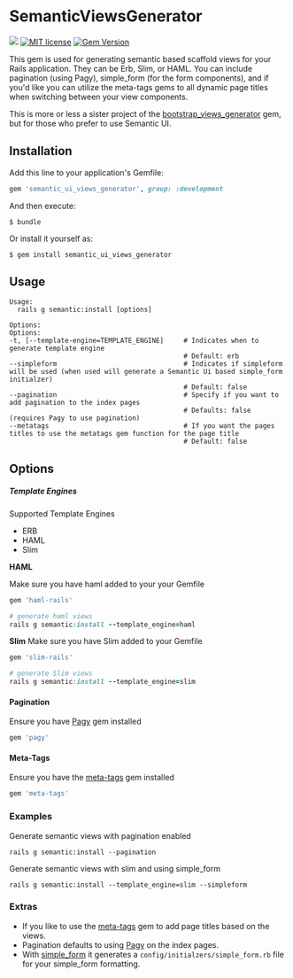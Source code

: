 # SemanticViewsGenerator

![](https://ruby-gem-downloads-badge.herokuapp.com/semantic_ui_views_generator?type=total)  [![MIT license](http://img.shields.io/badge/license-MIT-brightgreen.svg)](http://opensource.org/licenses/MIT) [![Gem Version](https://badge.fury.io/rb/semantic_ui_views_generator.svg)](https://badge.fury.io/rb/semantic_ui_views_generator)

This gem is used for generating semantic based scaffold views for your Rails application. They can be Erb, Slim, or HAML. You can include pagination (using Pagy), simple_form (for the form components), and if you'd like you can utilize the meta-tags gems to all dynamic page titles when switching between your view components.

This is more or less a sister project of the [bootstrap_views_generator](https://github.com/tarellel/bootstrap_views_generator) gem, but for those who prefer to use Semantic UI.

## Installation

Add this line to your application's Gemfile:

```ruby
gem 'semantic_ui_views_generator', group: :development
```

And then execute:

    $ bundle

Or install it yourself as:

    $ gem install semantic_ui_views_generator

## Usage

```shell
Usage:
  rails g semantic:install [options]

Options:
Options:
-t, [--template-engine=TEMPLATE_ENGINE]     # Indicates when to generate template engine
                                            # Default: erb
--simpleform                                # Indicates if simpleform will be used (when used will generate a Semantic Ui based simple_form initialzer)
                                            # Default: false
--pagination                                # Specify if you want to add pagination to the index pages
                                            # Defaults: false (requires Pagy to use pagination)
--metatags                                  # If you want the pages titles to use the metatags gem function for the page title
                                            # Default: false
```

## Options

##### Template Engines

Supported Template Engines

* ERB
* HAML
* Slim

**HAML**

Make sure you have haml added to your your Gemfile
```ruby
gem 'haml-rails'

# generate haml views
rails g semantic:install --template_engine=haml
```

**Slim**
Make sure you have Slim added to your Gemfile
```ruby
gem 'slim-rails'

# generate Slim views
rails g semantic:install --template_engine=slim
```

#### Pagination

Ensure you have [Pagy](https://github.com/ddnexus/pagy) gem installed
```ruby
gem 'pagy'
```


#### Meta-Tags
Ensure you have the [meta-tags](https://github.com/kpumuk/meta-tags) gem installed
```ruby
gem 'meta-tags'
```

### Examples

Generate semantic views with pagination enabled
```shell
rails g semantic:install --pagination
```

Generate semantic views with slim and using simple_form
```shell
rails g semantic:install --template_engine=slim --simpleform
```

### Extras

* If you like to use the [meta-tags](https://github.com/kpumuk/meta-tags) gem to add page titles based on the views.
* Pagination defaults to using [Pagy](https://github.com/ddnexus/pagy) on the index pages.
* With [simple_form](https://github.com/plataformatec/simple_form) it generates a `config/initialzers/simple_form.rb` file for your simple_form formatting.
